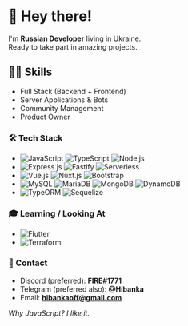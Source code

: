 # 👋 Hey there!
I'm <b>Russian Developer</b> living in Ukraine.\
Ready to take part in amazing projects.

## 👨‍💻 Skills
* Full Stack (Backend + Frontend)
* Server Applications & Bots
* Community Management
* Product Owner

### 🛠️ Tech Stack
* ![JavaScript](https://img.shields.io/badge/-JavaScript-2C2F33?style=flat&logo=javascript)
![TypeScript](https://img.shields.io/badge/-TypeScript-2C2F33?style=flat&logo=typescript)
![Node.js](https://img.shields.io/badge/-Node.js-2C2F33?style=flat&logo=node.js)
* ![Express.js](https://img.shields.io/badge/-Express.js-2C2F33?style=flat&logo=express)
![Fastify](https://img.shields.io/badge/-Fastify-2C2F33?style=flat&logo=fastify)
![Serverless](https://img.shields.io/badge/-Serverless-2C2F33?style=flat&logo=serverless)
* ![Vue.js](https://img.shields.io/badge/-Vue.js-2C2F33?style=flat&logo=vue.js)
![Nuxt.js](https://img.shields.io/badge/-Nuxt.js-2C2F33?style=flat&logo=nuxt.js)
![Bootstrap](https://img.shields.io/badge/-Bootstrap-2C2F33?style=flat&logo=bootstrap)
* ![MySQL](https://img.shields.io/badge/-MySQL-2C2F33?style=flat&logo=mysql)
![MariaDB](https://img.shields.io/badge/-MariaDB-2C2F33?style=flat&logo=mariadb)
![MongoDB](https://img.shields.io/badge/-MongoDB-2C2F33?style=flat&logo=mongodb)
![DynamoDB](https://img.shields.io/badge/-DynamoDB-2C2F33?style=flat&logo=dynamodb)
* ![TypeORM](https://img.shields.io/badge/-TypeORM-2C2F33?style=flat&logo=typeorm)
![Sequelize](https://img.shields.io/badge/-Sequelize-2C2F33?style=flat&logo=sequelize)

### 🎓 Learning / Looking At
* ![Flutter](https://img.shields.io/badge/-Flutter-2C2F33?style=flat&logo=flutter)
* ![Terraform](https://img.shields.io/badge/-Terraform-2C2F33?style=flat&logo=terraform)

### 🤝 Contact

* Discord (preferred): <b>FIRE#1771</b>
* Telegram (preferred also): <b>@Hibanka</b>
* Email: <b>hibankaoff@gmail.com</b>

<i>Why JavaScript? I like it.</i>
